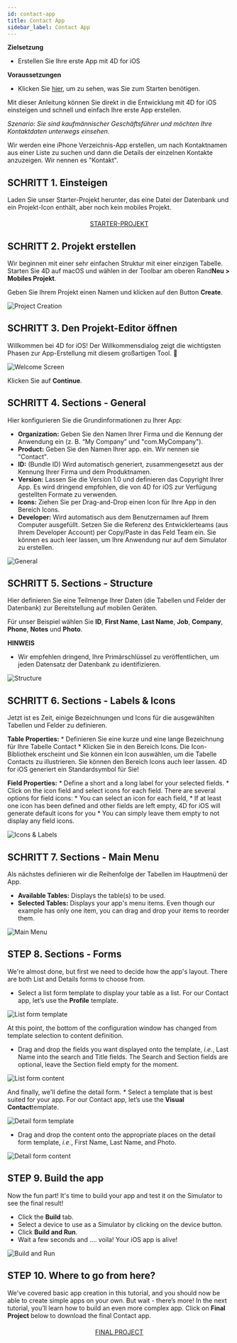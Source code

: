 ```yaml
---
id: contact-app
title: Contact App
sidebar_label: Contact App
---
```

<div class = "objectives"> 

**Zielsetzung**

* Erstellen Sie Ihre erste App mit 4D for iOS</div> <div class = "prerequisites"> 

**Voraussetzungen**

* Klicken Sie [hier](prerequisites.html), um zu sehen, was Sie zum Starten benötigen.</div> 

Mit dieser Anleitung können Sie direkt in die Entwicklung mit 4D for iOS einsteigen und schnell und einfach Ihre erste App erstellen.

*Szenario: Sie sind kaufmännischer Geschäftsführer und möchten Ihre Kontaktdaten unterwegs einsehen.*

Wir werden eine iPhone Verzeichnis-App erstellen, um nach Kontaktnamen aus einer Liste zu suchen und dann die Details der einzelnen Kontakte anzuzeigen. Wir nennen es "Kontakt".

## SCHRITT 1. Einsteigen

Laden Sie unser Starter-Projekt herunter, das eine Datei der Datenbank und ein Projekt-Icon enthält, aber noch kein mobiles Projekt.

<div style="text-align: center; margin-top: 20px">
  <p>
    

<a class="button"
href="../assets/contact-app/ContactStarter.zip">STARTER-PROJEKT</a>

  </p>
</div>

## SCHRITT 2. Projekt erstellen

Wir beginnen mit einer sehr einfachen Struktur mit einer einzigen Tabelle. Starten Sie 4D auf macOS und wählen in der Toolbar am oberen Rand**Neu > Mobiles Projekt**.

Geben Sie Ihrem Projekt einen Namen und klicken auf den Button **Create**.

![Project Creation](assets/contact-app/Project-creation-4D-for-iOS.png)

## SCHRITT 3. Den Projekt-Editor öffnen

Willkommen bei 4D for iOS! Der Willkommensdialog zeigt die wichtigsten Phasen zur App-Erstellung mit diesem großartigen Tool. 🙂

![Welcome Screen](assets/contact-app/Welcome-Screen-4D-for-iOS.png)

Klicken Sie auf **Continue**.

## SCHRITT 4. Sections - General

Hier konfigurieren Sie die Grundinformationen zu Ihrer App:

* **Organization:** Geben Sie den Namen Ihrer Firma und die Kennung der Anwendung ein (z. B. “My Company” und "com.MyCompany").
* **Product:** Geben Sie den Namen Ihrer app. ein. Wir nennen sie "Contact".
* **ID:** (Bundle ID) Wird automatisch generiert, zusammengesetzt aus der Kennung Ihrer Firma und dem Produktnamen.
* **Version:** Lassen Sie die Version 1.0 und definieren das Copyright Ihrer App. Es wird dringend empfohlen, die von 4D for iOS zur Verfügung gestellten Formate zu verwenden.
* **Icons:** Ziehen Sie per Drag-and-Drop einen Icon für Ihre App in den Bereich Icons.
* **Developer:** Wird automatisch aus dem Benutzernamen auf Ihrem Computer ausgefüllt. Setzen Sie die Referenz des Entwicklerteams (aus Ihrem Developer Account) per Copy/Paste in das Feld Team ein. Sie können es auch leer lassen, um Ihre Anwendung nur auf dem Simulator zu erstellen.

![General](assets/contact-app/Contact-app-general-section-4D-for-iOS.png)

## SCHRITT 5. Sections - Structure

Hier definieren Sie eine Teilmenge Ihrer Daten (die Tabellen und Felder der Datenbank) zur Bereitstellung auf mobilen Geräten.

Für unser Beispiel wählen Sie **ID**, **First Name**, **Last Name**, **Job**, **Company**, **Phone**, **Notes** und **Photo**.<div class = "tips"> 

**HINWEIS**

* Wir empfehlen dringend, Ihre Primärschlüssel zu veröffentlichen, um jeden Datensatz der Datenbank zu identifizieren.</div> 

![Structure](assets/contact-app/Contact-app-structure-section-4D-for-iOS.png)

## SCHRITT 6. Sections - Labels & Icons

Jetzt ist es Zeit, einige Bezeichnungen und Icons für die ausgewählten Tabellen und Felder zu definieren.

**Table Properties:** * Definieren Sie eine kurze und eine lange Bezeichnung für Ihre Tabelle Contact * Klicken Sie in den Bereich Icons. Die Icon-Bibliothek erscheint und Sie können ein Icon auswählen, um die Tabelle Contacts zu illustrieren. Sie können den Bereich Icons auch leer lassen. 4D for iOS generiert ein Standardsymbol für Sie!

**Field Properties:** * Define a short and a long label for your selected fields. * Click on the icon field and select icons for each field. There are several options for field icons: * You can select an icon for each field, * If at least one icon has been defined and other fields are left empty, 4D for iOS will generate default icons for you * You can simply leave them empty to not display any field icons.

![Icons & Labels](assets/contact-app/Contact-app-icons-labels-section-4D-for-iOS.png)

## SCHRITT 7. Sections - Main Menu

Als nächstes definieren wir die Reihenfolge der Tabellen im Hauptmenü der App.

* **Available Tables:** Displays the table(s) to be used.
* **Selected Tables:** Displays your app's menu items. Even though our example has only one item, you can drag and drop your items to reorder them.

![Main Menu](assets/contact-app/Contact-app-main-menu-section-4D-for-iOS.png)

## STEP 8. Sections - Forms

We're almost done, but first we need to decide how the app's layout. There are both List and Details forms to choose from.

* Select a list form template to display your table as a list. For our Contact app, let’s use the **Profile** template.

![List form template](assets/contact-app/ListformTemplate-form-section-4D-for-iOS.png)

At this point, the bottom of the configuration window has changed from template selection to content definition.

* Drag and drop the fields you want displayed onto the template, *i.e.*, Last Name into the search and Title fields. The Search and Section fields are optional, leave the Section field empty for the moment.

![List form content](assets/contact-app/ListformContent-form-section-4D-for-iOS.png)

And finally, we'll define the detail form. * Select a template that is best suited for your app. For our Contact app, let’s use the **Visual Contact**template.

![Detail form template](assets/contact-app/DetailformTemplate-form-section-4D-for-iOS.png)

* Drag and drop the content onto the appropriate places on the detail form template, *i.e.*, First Name, Last Name, and Photo.

![Detail form content](assets/contact-app/DetailformContent-form-section-4D-for-iOS.png)

## STEP 9. Build the app

Now the fun part! It's time to build your app and test it on the Simulator to see the final result!

* Click the **Build** tab.
* Select a device to use as a Simulator by clicking on the device button.
* Click **Build and Run**.
* Wait a few seconds and …. voila! Your iOS app is alive!

![Build and Run](assets/contact-app/Build-the-app-simulator.png)

## STEP 10. Where to go from here?

We've covered basic app creation in this tutorial, and you should now be able to create simple apps on your own. But wait - there’s more! In the next tutorial, you’ll learn how to build an even more complex app. Click on **Final Project** below to download the final Contact app.

<div style="text-align: center; margin-top: 20px">
  <p>
    

<a class="button"
href="../assets/contact-app/ContactFinal.zip">FINAL PROJECT</a>

  </p>
</div>